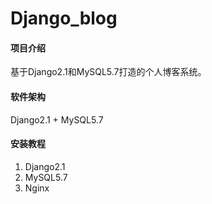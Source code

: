 # Django_blog

#### 项目介绍
基于Django2.1和MySQL5.7打造的个人博客系统。

#### 软件架构
Django2.1 + MySQL5.7


#### 安装教程

1. Django2.1
2. MySQL5.7
3. Nginx





